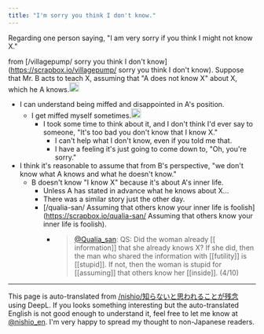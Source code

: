 ```yaml
---
title: "I'm sorry you think I don't know."
---
```


Regarding one person saying, "I am very sorry if you think I might not know X."

from [/villagepump/ sorry you think I don't know](https://scrapbox.io/villagepump/ sorry you think I don't know).
Suppose that Mr. B acts to teach X, assuming that "A does not know X" about X, which he A knows.<img src='https://scrapbox.io/api/pages/villagepump/nishio/icon' alt='/villagepump/nishio.icon' height="19.5"/>
- I can understand being miffed and disappointed in A's position.
    - I get miffed myself sometimes.<img src='https://scrapbox.io/api/pages/nishio-en/nishio/icon' alt='nishio.icon' height="19.5"/>
        - I took some time to think about it, and I don't think I'd ever say to someone, "It's too bad you don't know that I know X."
            - I can't help what I don't know, even if you told me that.
            - I have a feeling it's just going to come down to, "Oh, you're sorry."
- I think it's reasonable to assume that from B's perspective, "we don't know what A knows and what he doesn't know."
    - B doesn't know "I know X" because it's about A's inner life.
        - Unless A has stated in advance what he knows about X...
        - There was a similar story just the other day.
        - [/qualia-san/ Assuming that others know your inner life is foolish](https://scrapbox.io/qualia-san/ Assuming that others know your inner life is foolish).
            - > [@Qualia_san](https://twitter.com/Qualia_san/status/1615682620976922625?s=20&t=d1P1BFf3fFZnsz3HHIue7A): QS: Did the woman already [[ information]] that she already knows X? If she did, then the man who shared the information with [[futility]] is [[stupid]]. If not, then the woman is stupid for [[assuming]] that others know her [[inside]]. (4/10)

---
This page is auto-translated from [/nishio/知らないと思われることが残念](https://scrapbox.io/nishio/知らないと思われることが残念) using DeepL. If you looks something interesting but the auto-translated English is not good enough to understand it, feel free to let me know at [@nishio_en](https://twitter.com/nishio_en). I'm very happy to spread my thought to non-Japanese readers.